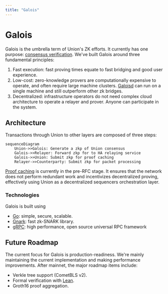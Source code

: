 ```yaml
---
title: "Galois"
---
```


# Galois

Galois is the umbrella term of Union's ZK efforts. It currently has one purpose: [consensus verification](../concepts/consensus-verification). We've built Galois around three fundamental principles:

1. Fast execution: fast proving times equate to fast bridging and good user experience.
2. Low-cost: zero-knowledge provers are computationally expensive to operate, and often require large machine clusters. [Galoisd](https://github.com/unionlabs/union/blob/main/uniond/README.md) can run on a single machine and still outperform other zk bridges.
3. Decentralized: infrastructure operators do not need complex cloud architecture to operate a relayer and prover. Anyone can participate in the system.

## Architecture

Transactions through Union to other layers are composed of three steps:

```mermaid
sequenceDiagram
    Union->>Galois: Generate a zkp of Union consensus
    Galois->>Relayer: Forward zkp for to HA relaying service
    Galois->>Union: Submit zkp for proof caching
    Relayer->>Counterparty: Submit zkp for packet processing
```

[Proof caching](https://github.com/unionlabs/union/discussions/41) is currently in the pre-RFC stage. It ensures that the network does not perform redundant work and incentivizes decentralized proving, effectively using Union as a decentralized sequencers orchestration layer.

### Technologies

Galois is built using

- [Go](https://go.dev/): simple, secure, scalable.
- [Gnark](https://github.com/ConsenSys/gnark): fast zk-SNARK library.
- [gRPC](https://grpc.io/): high performance, open source universal RPC framework

## Future Roadmap

The current focus for Galois is production-readiness. We're mainly maintaining the current implementation and making performance improvements. After mainnet, the major roadmap items include:

- Verkle tree support (CometBLS v2).
- Formal verification with [Lean](https://leanprover.github.io/).
- Groth16 proof aggregation.
